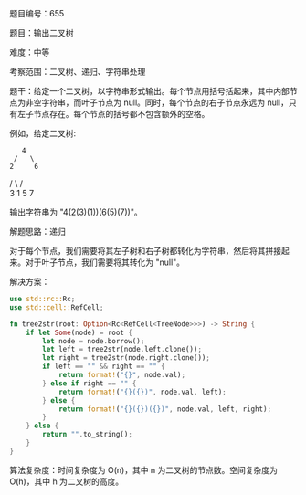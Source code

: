 题目编号：655

题目：输出二叉树

难度：中等

考察范围：二叉树、递归、字符串处理

题干：给定一个二叉树，以字符串形式输出。每个节点用括号括起来，其中内部节点为非空字符串，而叶子节点为 null。同时，每个节点的右子节点永远为 null，只有左子节点存在。每个节点的括号都不包含额外的空格。

例如，给定二叉树:

       4
     /   \
    2     6
   / \   / \
  3   1 5   7

输出字符串为 "4(2(3)(1))(6(5)(7))"。

解题思路：递归

对于每个节点，我们需要将其左子树和右子树都转化为字符串，然后将其拼接起来。对于叶子节点，我们需要将其转化为 "null"。

解决方案：

```rust
use std::rc::Rc;
use std::cell::RefCell;

fn tree2str(root: Option<Rc<RefCell<TreeNode>>>) -> String {
    if let Some(node) = root {
        let node = node.borrow();
        let left = tree2str(node.left.clone());
        let right = tree2str(node.right.clone());
        if left == "" && right == "" {
            return format!("{}", node.val);
        } else if right == "" {
            return format!("{}({})", node.val, left);
        } else {
            return format!("{}({})({})", node.val, left, right);
        }
    } else {
        return "".to_string();
    }
}
```

算法复杂度：时间复杂度为 O(n)，其中 n 为二叉树的节点数。空间复杂度为 O(h)，其中 h 为二叉树的高度。